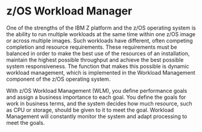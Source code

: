 z/OS Workload Manager
=====================

One of the strengths of the IBM Z platform and the z/OS operating system is the ability to run multiple workloads at the same time within one z/OS image or across multiple images. Such workloads have different, often competing completion and resource requirements. These requirements must be balanced in order to make the best use of the resources of an installation, maintain the highest possible throughput and achieve the best possible system responsiveness. The function that makes this possible is dynamic workload management, which is implemented in the Workload Management component of the z/OS operating system. 
 
With z/OS Workload Management (WLM), you define performance goals and assign a business importance to each goal. You define the goals for work in business terms, and the system decides how much resource, such as CPU or storage, should be given to it to meet the goal. Workload Management will constantly monitor the system and adapt processing to meet the goals.
 
